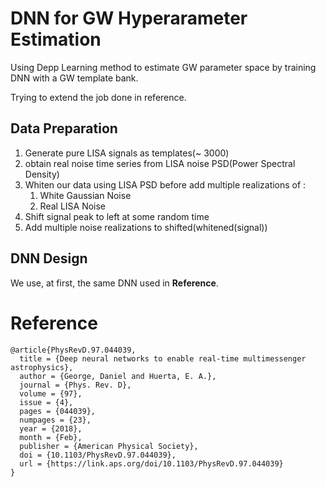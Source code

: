 # DNN for GW Hyperarameter Estimation
Using Depp Learning method to estimate GW parameter space by training DNN with a GW template bank.

Trying to extend the job done in reference.

## Data Preparation
1. Generate pure LISA signals as templates(~ 3000) 
2. obtain real noise time series from LISA noise PSD(Power Spectral Density)
3. Whiten our data using LISA PSD before add multiple realizations of :
    1. White Gaussian Noise
    2. Real LISA Noise
4. Shift signal peak to left at some random time
5. Add multiple noise realizations to shifted(whitened(signal))

## DNN Design
We use, at first, the same DNN used in **Reference**.

# Reference

```
@article{PhysRevD.97.044039,
  title = {Deep neural networks to enable real-time multimessenger astrophysics},
  author = {George, Daniel and Huerta, E. A.},
  journal = {Phys. Rev. D},
  volume = {97},
  issue = {4},
  pages = {044039},
  numpages = {23},
  year = {2018},
  month = {Feb},
  publisher = {American Physical Society},
  doi = {10.1103/PhysRevD.97.044039},
  url = {https://link.aps.org/doi/10.1103/PhysRevD.97.044039}
}
```
